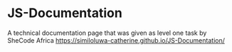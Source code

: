 # JS-Documentation
A technical documentation page that was given as level one task by SheCode Africa
https://similoluwa-catherine.github.io/JS-Documentation/
